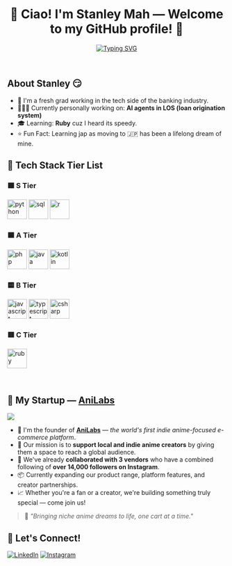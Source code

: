 <h1 align="center">🥂 Ciao! I'm Stanley Mah — Welcome to my GitHub profile! 🥂</h1>

<p align="center">
  <a href="https://git.io/typing-svg">
    <img src="https://readme-typing-svg.demolab.com?font=Fira+Code&duration=4000&pause=1000&color=00F7FF&center=true&width=600&lines=Software+Engineer.+Entrepreneur.+Monash+Graduate." alt="Typing SVG" />
  </a>
  </p>

  <br>

## About Stanley 😏
- 🎉 I'm a fresh grad working in the tech side of the banking industry.
- 👩🏻‍💻 Currently personally working on: **AI agents in LOS (loan origination system)**
- 🎓 Learning: **Ruby** cuz I heard its speedy.
- ⭐️ Fun Fact: Learning jap as moving to 🇯🇵 has been a lifelong dream of mine.

<h2>🧠 Tech Stack Tier List</h2>

<h3>🟩 S Tier</h3>
<p align="left">
  <img src="https://cdn.jsdelivr.net/gh/devicons/devicon/icons/python/python-original.svg" alt="python" width="45" height="45"/>
  <img src="https://cdn.jsdelivr.net/gh/devicons/devicon/icons/mysql/mysql-original.svg" alt="sql" width="45" height="45"/>
  <img src="https://cdn.jsdelivr.net/gh/devicons/devicon/icons/r/r-original.svg" alt="r" width="45" height="45"/>
</p>

<h3>🟦 A Tier</h3>
<p align="left">
  <img src="https://cdn.jsdelivr.net/gh/devicons/devicon/icons/php/php-original.svg" alt="php" width="45" height="45"/>
  <img src="https://cdn.jsdelivr.net/gh/devicons/devicon/icons/java/java-original.svg" alt="java" width="45" height="45"/>
  <img src="https://cdn.jsdelivr.net/gh/devicons/devicon/icons/kotlin/kotlin-original.svg" alt="kotlin" width="45" height="45"/>
</p>

<h3>🟨 B Tier</h3>
<p align="left">
  <img src="https://cdn.jsdelivr.net/gh/devicons/devicon/icons/javascript/javascript-original.svg" alt="javascript" width="45" height="45"/>
  <img src="https://cdn.jsdelivr.net/gh/devicons/devicon/icons/typescript/typescript-original.svg" alt="typescript" width="45" height="45"/>
  <img src="https://cdn.jsdelivr.net/gh/devicons/devicon/icons/csharp/csharp-original.svg" alt="csharp" width="45" height="45"/>
</p>

<h3>🟥 C Tier</h3>
<p align="left">
  <img src="https://cdn.jsdelivr.net/gh/devicons/devicon/icons/ruby/ruby-original.svg" alt="ruby" width="45" height="45"/>
</p>

<br>

## 🚀 My Startup — [AniLabs](https://anilabs.net)

<p align="left">
  <img src="https://img.shields.io/badge/-Anime%20Ecommerce-DD3E54?style=flat-square&logo=vercel&logoColor=white" />
</p>

- 🌸 I'm the founder of **[AniLabs](https://anilabs.net)** — *the world's first indie anime-focused e-commerce platform*.
- 🛒 Our mission is to **support local and indie anime creators** by giving them a space to reach a global audience.
- 🤝 We've already **collaborated with 3 vendors** who have a combined following of **over 14,000 followers on Instagram**.
- 📦 Currently expanding our product range, platform features, and creator partnerships.
- 📈 Whether you're a fan or a creator, we're building something truly special — come join us!

> 🎯 *"Bringing niche anime dreams to life, one cart at a time."*


## 🔗 Let's Connect!
[![LinkedIn](https://img.shields.io/badge/-LinkedIn-blue?style=flat-square&logo=linkedin)](https://www.linkedin.com/in/stanley-mah-yuet-xuan/)
[![Instagram](https://img.shields.io/badge/-Instagram-black?style=flat-square&logo=instagram)](https://www.instagram.com/stanley_maaaaaa?igsh=amd5azlpZG42OWt6)

